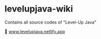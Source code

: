 # levelupjava-wiki
Contains all source codes of "Level-Up Java" 

:link: www.levelupjava.netlify.app
